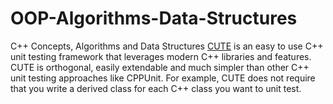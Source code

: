 # OOP-Algorithms-Data-Structures
C++ Concepts, Algorithms and Data Structures
[CUTE](http://www.cute-test.com) is an easy to use C++ unit testing framework that leverages modern C++ libraries and features. CUTE is orthogonal, easily extendable and much simpler than other C++ unit testing approaches like CPPUnit. For example, CUTE does not require that you write a derived class for each C++ class you want to unit test. 
